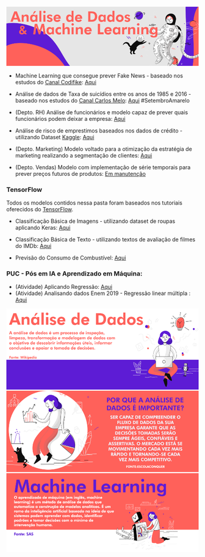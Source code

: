 ![alt text](https://github.com/keziacamposcs/AnaliseDeDados/blob/main/Apresenta%C3%A7%C3%A3o/Imagem3.png)


* Machine Learning que consegue prever Fake News - baseado nos estudos do [Canal Codifike](https://www.youtube.com/watch?v=UMw5-PhRZS0): [Aqui](https://github.com/keziacamposcs/AnaliseDeDados-e-MachineLearning/blob/main/MachineLearning_FakeNews.ipynb)

* Análise de dados de Taxa de suicídios entre os anos de 1985 e 2016 - baseado nos estudos do [Canal Carlos Melo](https://www.youtube.com/watch?v=vN3upvFYwJ0): [Aqui](https://github.com/keziacamposcs/AnaliseDeDados-e-MachineLearning/blob/main/SetembroAmarelo.ipynb) #SetembroAmarelo

* (Depto. RH) Análise de funcionários e modelo capaz de prever quais funcionários podem deixar a empresa: [Aqui](https://github.com/keziacamposcs/AnaliseDeDados-e-MachineLearning/blob/main/AnaliseDeDados_RH.ipynb)

* Análise de risco de emprestimos baseados nos dados de crédito - utilizando Dataset [Kaggle](https://www.kaggle.com/laotse/credit-risk-dataset): [Aqui](https://github.com/keziacamposcs/AnaliseDeDados-e-MachineLearning/blob/main/AnaliseDeCreditoDeClientes.ipynb)

* (Depto. Marketing) Modelo voltado para a otimização da estratégia de marketing realizando a segmentação de clientes: [Aqui](https://github.com/keziacamposcs/AnaliseDeDados-e-MachineLearning/blob/main/Segmenta%C3%A7%C3%A3oDeClientes_MKT.ipynb)

* (Depto. Vendas) Modelo com implementação de série temporais para prever preços futuros de produtos: [Em manutenção]()

### TensorFlow

Todos os modelos contidos nessa pasta foram baseados nos tutoriais oferecidos do [TensorFlow](https://www.tensorflow.org/).

* Classificação Básica de Imagens - utilizando dataset de roupas aplicando Keras: [Aqui](https://github.com/keziacamposcs/AnaliseDeDados-e-MachineLearning/blob/main/Classifica%C3%A7%C3%A3oB%C3%A1sicaImagem.ipynb)

* Classificação Básica de Texto - utilizando textos de avaliação de filmes do IMDb: [Aqui](https://github.com/keziacamposcs/AnaliseDeDados-e-MachineLearning/blob/main/TensorFlow/Classifica%C3%A7%C3%A3oB%C3%A1sicaTexto.ipynb)

* Previsão do Consumo de Combustível: [Aqui](https://github.com/keziacamposcs/AnaliseDeDados-e-MachineLearning/blob/main/TensorFlow/Previs%C3%A3oConsumoCombust%C3%ADvel.ipynb)


### PUC - Pós em IA e Aprendizado em Máquina:
* (Atividade) Aplicando Regressão: [Aqui](https://github.com/keziacamposcs/AnaliseDeDados-e-MachineLearning/blob/main/AtividadePUC_Regress%C3%A3o.ipynb)
* (Atividade) Analisando dados Enem 2019 - Regressão linear múltipla : [Aqui](https://github.com/keziacamposcs/AnaliseDeDados-e-MachineLearning/blob/main/AtividadePUC_Regress%C3%A3o.ipynb)


![alt text](https://github.com/keziacamposcs/AnaliseDeDados/blob/main/Apresenta%C3%A7%C3%A3o/Imagem1.png)
![alt text](https://github.com/keziacamposcs/AnaliseDeDados/blob/main/Apresenta%C3%A7%C3%A3o/Imagem2.png)
![alt text](https://github.com/keziacamposcs/AnaliseDeDados/blob/main/Apresenta%C3%A7%C3%A3o/Imagem4.png)
